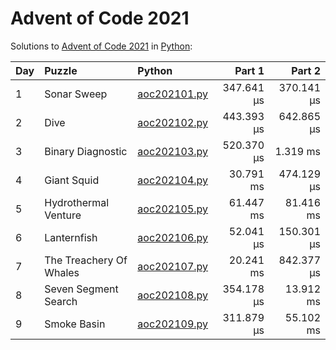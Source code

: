 # Advent of Code 2021

Solutions to [Advent of Code 2021](https://adventofcode.com/2021/) in [Python](https://www.python.org/):

| Day  | Puzzle                  | Python                                                  |     Part 1 |     Part 2 |
| :--- | :---------------------- | :------------------------------------------------------ | ---------: | ---------: |
| 1    | Sonar Sweep             | [aoc202101.py](01_sonar_sweep/aoc202101.py)             | 347.641 μs | 370.141 μs |
| 2    | Dive                    | [aoc202102.py](02_dive/aoc202102.py)                    | 443.393 μs | 642.865 μs |
| 3    | Binary Diagnostic       | [aoc202103.py](03_binary_diagnostic/aoc202103.py)       | 520.370 μs |   1.319 ms |
| 4    | Giant Squid             | [aoc202104.py](04_giant_squid/aoc202104.py)             |  30.791 ms | 474.129 μs |
| 5    | Hydrothermal Venture    | [aoc202105.py](05_hydrothermal_venture/aoc202105.py)    |  61.447 ms |  81.416 ms |
| 6    | Lanternfish             | [aoc202106.py](06_lanternfish/aoc202106.py)             |  52.041 μs | 150.301 μs |
| 7    | The Treachery Of Whales | [aoc202107.py](07_the_treachery_of_whales/aoc202107.py) |  20.241 ms | 842.377 μs |
| 8    | Seven Segment Search    | [aoc202108.py](08_seven_segment_search/aoc202108.py)    | 354.178 μs |  13.912 ms |
| 9    | Smoke Basin             | [aoc202109.py](09_smoke_basin/aoc202109.py)             | 311.879 μs |  55.102 ms |

